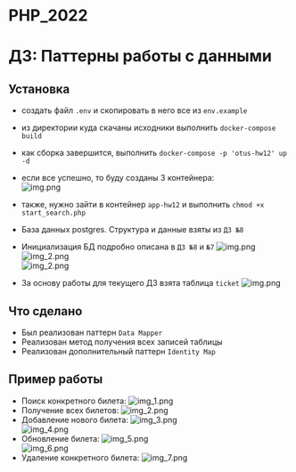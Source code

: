 # PHP_2022

# ДЗ: Паттерны работы с данными

## Установка
- создать файл ```.env``` и скопировать в него все из ```env.example```
- из директории куда скачаны исходники выполнить ```docker-compose build```
- как сборка завершится, выполнить ```docker-compose -p 'otus-hw12' up -d```
- если все успешно, то буду созданы 3 контейнера:  
![img.png](readme_imgs/img.png)  
- также, нужно зайти в контейнер ```app-hw12``` и выполнить ```chmod +x start_search.php```

- База данных postgres. Структура и данные взяты из ```ДЗ №8```
- Инициализация БД подробно описана в ```ДЗ №8``` и ```№7```
![img.png](readme_imgs/img_1.png)  
![img_2.png](readme_imgs/img_2.png)  
![img_2.png](readme_imgs/img_3.png)  
- За основу работы для текущего ДЗ взята таблица ```ticket```
![img.png](readme_imgs/img_4.png)  

## Что сделано
- Был реализован паттерн ```Data Mapper```
- Реализован метод получения всех записей таблицы
- Реализован дополнительный паттерн ```Identity Map```

## Пример работы
- Поиск конкретного билета:
![img_1.png](readme_imgs/img_5.png)  
- Получение всех билетов:
![img_2.png](readme_imgs/img_6.png)  
- Добавление нового билета:
![img_3.png](readme_imgs/img_7.png)  
![img_4.png](readme_imgs/img_8.png)  
- Обновление билета:
![img_5.png](readme_imgs/img_9.png)  
![img_6.png](readme_imgs/img_10.png)  
- Удаление конкретного билета:
![img_7.png](readme_imgs/img_11.png)  